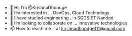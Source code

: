 - 👋 Hi, I’m @KrishnaDhondge
- 👀 I’m interested in ... DevOps, Cloud Technology 
- 🌱 I have
 studied engineering ..in SGGSIET Nanded 
- 💞️ I’m looking to collaborate on ... innovative technologies 
- 📫 How to reach me .. at krishnadhondge111@gmail.com 


<!---
KrishnaDhondge/KrishnaDhondge is a ✨ special ✨ repository because its `README.md` (this file) appears on your GitHub profile.
You can click the Preview link to take a look at your changes.
--->
